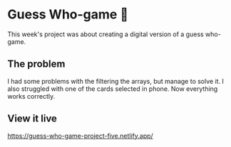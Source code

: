 # Guess Who-game 🧔

This week's project was about creating a digital version of a guess who-game. 

## The problem

I had some problems with the filtering the arrays, but manage to solve it. I also struggled with one of the cards selected in phone. Now everything works correctly. 

## View it live

https://guess-who-game-project-five.netlify.app/
